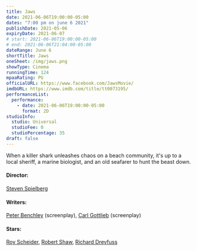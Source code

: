 ```yaml
---
title: Jaws
date: 2021-06-06T19:00:00-05:00
dates: "7:00 pm on june 6 2021"
publishDate: 2021-05-06
expiryDate: 2021-06-07
# start: 2021-06-06T19:00:00-05:00
# end: 2021-06-06T21:04:00-05:00
dateRange: June 6
shortTitle: Jaws
oneSheet: /img/jaws.png
showType: Cinema
runningTime: 124
mpaaRating: PG
officialURL: https://www.facebook.com/JawsMovie/
imdbURL: https://www.imdb.com/title/tt0073195/
performanceList:
  performance:
    - date: 2021-06-06T19:00:00-05:00
      format: 2D
studioInfo:
  studio: Universal
  studioFee: 0
  studioPercentage: 35
draft: false
---
```

When a killer shark unleashes chaos on a beach community, it's up to a local sheriff, a marine biologist, and an old seafarer to hunt the beast down.

#### Director:

[Steven Spielberg](https://www.imdb.com/name/nm0000229/?ref_=tt_ov_dr)

#### Writers:

[Peter Benchley](https://www.imdb.com/name/nm0001940/?ref_=tt_ov_wr) (screenplay), [Carl Gottlieb](https://www.imdb.com/name/nm0331956/?ref_=tt_ov_wr) (screenplay)

#### Stars:

[Roy Scheider](https://www.imdb.com/name/nm0001702/?ref_=tt_ov_st_sm), [Robert Shaw](https://www.imdb.com/name/nm0001727/?ref_=tt_ov_st_sm), [Richard Dreyfuss](https://www.imdb.com/name/nm0000377/?ref_=tt_ov_st_sm)
